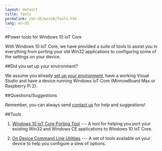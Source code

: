 ```yaml
---
layout: default
title: Tools
permalink: /en-US/win10/Tools.htm
lang: en-US
---
```


#Power tools for Windows 10 IoT Core

With Windows 10 IoT Core, we have provided a suite of tools to assist you in everything from porting your old Win32 applications to configuring some of the settings on your device.

##Did you set up your environment?

We assume you already [set up your environment]({{site.baseurl}}/{{page.lang}}/GetStarted.htm), have a working Visual Studio and have a device running Windows IoT Core (MinnowBoard Max or Raspberry Pi 2).

##Questions/Suggestions

Remember, you can always send [contact us]({{site.baseurl}}/{{page.lang}}/Community.htm#contact) for help and suggestions!

##Tools

1. [Windows 10 IoT Core Porting Tool]({{site.baseurl}}/{{page.lang}}/win10/tools/IoTAPIPortingTool.htm) --- A tool for helping you port your existing Win32 and Windows CE applications to Windows 10 IoT Core.

2. [On Device Command Line Utiltiies]({{site.baseurl}}/{{page.lang}}/win10/tools/CommandLineUtils.htm) --- A set of tools available on your device to help you configure a slew of options.
